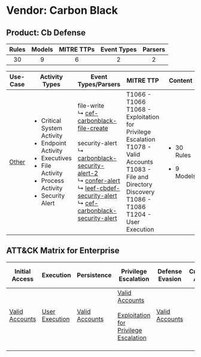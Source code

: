 Vendor: Carbon Black
====================
Product: Cb Defense
-------------------
| Rules | Models | MITRE TTPs | Event Types | Parsers |
|:-----:|:------:|:----------:|:-----------:|:-------:|
|  30   |   9    |     6      |      2      |    2    |

|               Use-Case                | Activity Types                                                                                                                                                | Event Types/Parsers                                                                                                                                                                                                                                                                                                                                                                                                                                                                           | MITRE TTP                                                                                                                                                                       | Content                                              |
|:-------------------------------------:| ------------------------------------------------------------------------------------------------------------------------------------------------------------- | --------------------------------------------------------------------------------------------------------------------------------------------------------------------------------------------------------------------------------------------------------------------------------------------------------------------------------------------------------------------------------------------------------------------------------------------------------------------------------------------- | ------------------------------------------------------------------------------------------------------------------------------------------------------------------------------- | ---------------------------------------------------- |
| [Other](../UseCases/usecase_other.md) | <ul><li>Critical System Activity</li><li>Endpoint Activity</li><li>Executives</li><li>File Activity</li><li>Process Activity</li><li>Security Alert</li></ul> |  file-write<br> ↳ [cef-carbonblack-file-create](../Parsers/parserContent_cef-carbonblack-file-create.md)<br><br> security-alert<br> ↳ [carbonblack-security-alert-2](../Parsers/parserContent_carbonblack-security-alert-2.md)<br> ↳ [confer-alert](../Parsers/parserContent_confer-alert.md)<br> ↳ [leef-cbdef-security-alert](../Parsers/parserContent_leef-cbdef-security-alert.md)<br> ↳ [cef-carbonblack-security-alert](../Parsers/parserContent_cef-carbonblack-security-alert.md)<br> | T1066 - T1066<br>T1068 - Exploitation for Privilege Escalation<br>T1078 - Valid Accounts<br>T1083 - File and Directory Discovery<br>T1086 - T1086<br>T1204 - User Execution<br> | <ul><li>30 Rules</li></ul><ul><li>9 Models</li></ul> |

ATT&CK Matrix for Enterprise
----------------------------
| Initial Access                                                      | Execution                                                           | Persistence                                                         | Privilege Escalation                                                                                                                                          | Defense Evasion                                                     | Credential Access | Discovery                                                                         | Lateral Movement | Collection | Command and Control | Exfiltration | Impact |
| ------------------------------------------------------------------- | ------------------------------------------------------------------- | ------------------------------------------------------------------- | ------------------------------------------------------------------------------------------------------------------------------------------------------------- | ------------------------------------------------------------------- | ----------------- | --------------------------------------------------------------------------------- | ---------------- | ---------- | ------------------- | ------------ | ------ |
| [Valid Accounts](https://attack.mitre.org/techniques/T1078)<br><br> | [User Execution](https://attack.mitre.org/techniques/T1204)<br><br> | [Valid Accounts](https://attack.mitre.org/techniques/T1078)<br><br> | [Valid Accounts](https://attack.mitre.org/techniques/T1078)<br><br>[Exploitation for Privilege Escalation](https://attack.mitre.org/techniques/T1068)<br><br> | [Valid Accounts](https://attack.mitre.org/techniques/T1078)<br><br> |                   | [File and Directory Discovery](https://attack.mitre.org/techniques/T1083)<br><br> |                  |            |                     |              |        |
